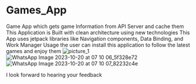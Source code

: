 # Games_App
Game App which gets game Information from API Server and cache them
This Application is Built with clean architecture using new technologies 
This App uses jetpack libraries like Navigation components, Data Binding, and Work Manager
Usage
the user can install this application to follow the latest games and enjoy them 
![picture_1](https://github.com/3011993/Games_App/assets/25746107/a82a8261-72eb-4802-a9c6-3f2f250cc87a)
![WhatsApp Image 2023-10-20 at 07 10 06_5f328e72](https://github.com/3011993/Games_App/assets/25746107/1f850c88-1dab-4d43-a3a7-dd8154660703)
![WhatsApp Image 2023-10-20 at 07 10 07_82232c4e](https://github.com/3011993/Games_App/assets/25746107/e932db55-8d6a-4f69-89a7-6c7cc685bc73)

I look forward to hearing your feedback
